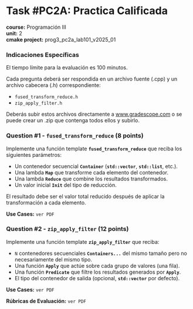 # Task #PC2A: Practica Calificada  
**course:** Programación III  
**unit:** 2  
**cmake project:** prog3_pc2a_lab101_v2025_01
### Indicaciones Específicas

El tiempo límite para la evaluación es 100 minutos.

Cada pregunta deberá ser respondida en un archivo fuente (.cpp) y un archivo cabecera (.h) correspondiente:

 - `fused_transform_reduce.h`
 - `zip_apply_filter.h`  

Deberás subir estos archivos directamente a www.gradescope.com o se puede crear un .zip que contenga todos ellos y subirlo.

### Question #1 - `fused_transform_reduce` (8 points)

Implemente una función template **`fused_transform_reduce`** que reciba los siguientes parámetros:

- Un contenedor secuencial **`Container`** (**`std::vector`**, **`std::list`**, etc.).
- Una lambda **`Map`** que transforme cada elemento del contenedor.
- Una lambda **`Reduce`** que combine los resultados transformados.
- Un valor inicial **`Init`** del tipo de reducción.

El resultado debe ser el valor total reducido después de aplicar la transformación a cada elemento.
  

**Use Cases:** `ver PDF`

### Question #2 - `zip_apply_filter` (12 points)

Implemente una función template **`zip_apply_filter`** que reciba:

- `N` contenedores secuenciales **`Containers...`** del mismo tamaño pero no necesariamente del mismo tipo.
- Una función **`Apply`** que actúe sobre cada grupo de valores (una fila).
- Una función **`Predicate`** que filtre los resultados generados por **`Apply`**.
- El tipo del contenedor de salida (opcional, **`std::vector`** por defecto).

**Use Cases:** `ver PDF`  

**Rúbricas de Evaluación:** `ver PDF`
